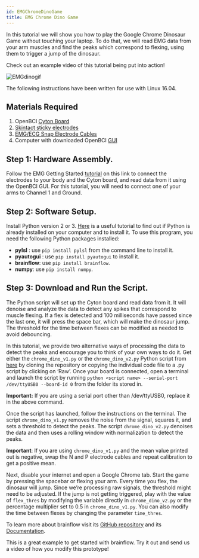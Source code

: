 ```yaml
---
id: EMGChromeDinoGame
title: EMG Chrome Dino Game
---
```


In this tutorial we will show you how to play the Google Chrome Dinosaur Game without touching your laptop. To do that, we will read EMG data from your arm muscles and find the peaks which correspond to flexing, using them to trigger a jump of the dinosaur. 

Check out an example video of this tutorial being put into action!

![EMGdinogif](https://media.giphy.com/media/Iyxb0WAiUUvffbg3mV/giphy.gif) 


The following instructions have been written for use with Linux 16.04.
## Materials Required

1. OpenBCI [Cyton Board](https://shop.openbci.com/collections/frontpage/products/cyton-biosensing-board-8-channel?variant=38958638542)
2. [Skintact sticky electrodes](https://shop.openbci.com/collections/frontpage/products/skintact-f301-pediatric-foam-solid-gel-electrodes-30-pack?variant=29467659395) 
3. [EMG/ECG Snap Electrode Cables](https://shop.openbci.com/collections/frontpage/products/emg-ecg-snap-electrode-cables?variant=32372786958)
4. Computer with downloaded OpenBCI [GUI](../../06Software/01-OpenBCISoftware/01-OpenBCI_GUI.md)


## Step 1: Hardware Assembly.

Follow the EMG Getting Started [tutorial](../../01GettingStarted/02-Biosensing-Setups/02-EMG-Setup.md) on this link to connect the electrodes to your body and the Cyton board, and read data from it using the OpenBCI GUI. For this tutorial, you will need to connect one of your arms to Channel 1 and Ground.


## Step 2: Software Setup.

Install Python version 2 or 3. [Here](https://www.geeksforgeeks.org/how-to-download-and-install-python-latest-version-on-linux/) is a useful tutorial to find out if Python is already installed on your computer and to install it. To use this program, you need the following Python packages installed:

- **pylsl** : use `pip install pylsl` from the command line to install it.
- **pyautogui** : use `pip install pyautogui` to install it.
- **brainflow**: use `pip install brainflow`.
- **numpy**: use `pip install numpy`.

## Step 3: Download and Run the Script.

The Python script will set up the Cyton board and read data from it. It will denoise and analyze the data to detect any spikes that correspond to muscle flexing. If a flex is detected and 100 milliseconds have passed since the last one, it will press the space bar, which will make the dinosaur jump. The threshold for the time between flexes can be modified as needed to avoid debouncing.

In this tutorial, we provide two alternative ways of processing the data to detect the peaks and encourage you to think of your own ways to do it. Get either the ```chrome_dino_v1.py``` or the ```chrome_dino_v2.py``` Python script from [here](https://github.com/evaesteban/brainflow/blob/master/games/) by cloning the repository or copying the individual code file to a .py script by clicking on ‘Raw’. Once your board is connected, open a terminal and launch the script by running `python <script name> --serial-port /dev/ttyUSB0 --board-id 0` from the folder its stored in.

**Important:** If you are using a serial port other than /dev/ttyUSB0, replace it in the above command. 

Once the script has launched, follow the instructions on the terminal. The script ```chrome_dino_v1.py``` removes the noise from the signal, squares it, and sets a threshold to detect the peaks. The script ```chrome_dino_v2.py``` denoises the data and then uses a rolling window with normalization to detect the peaks.

**Important**: If you are using ```chrome_dino_v1.py``` and the mean value printed out is negative, swap the N and P electrode cables and repeat calibration to get a positive mean. 

Next, disable your internet and open a Google Chrome tab. Start the game by pressing the spacebar or flexing your arm. Every time you flex, the dinosaur will jump. Since we’re processing raw signals, the threshold might need to be adjusted. If the jump is not getting triggered, play with the value of `flex_thres` by modifying the variable directly in ```chrome_dino_v2.py``` or the percentage multiplier set to 0.5 in ```chrome_dino_v1.py```. You can also modify the time between flexes by changing the parameter `time_thres`. 

To learn more about brainflow visit its [GitHub repository](https://github.com/brainflow-dev/brainflow) and its [Documentation](https://brainflow.readthedocs.io/en/stable/).

This is a great example to get started with brainflow. Try it out and send us a video of how you modify this prototype! 

